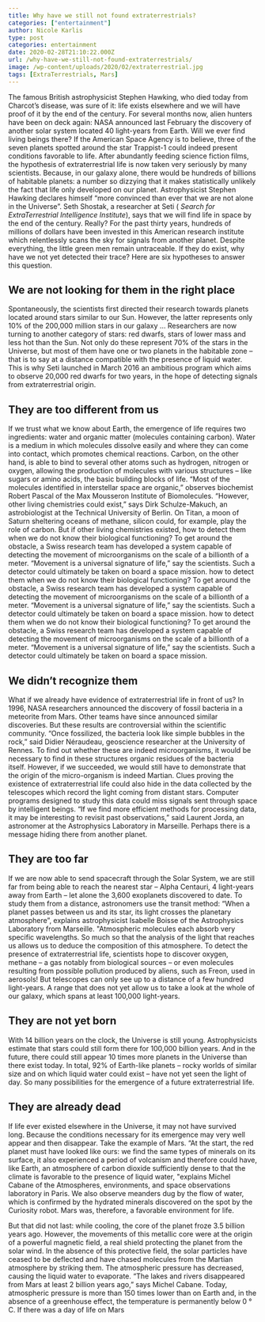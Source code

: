 ```yaml
---
title: Why have we still not found extraterrestrials?
categories: ["entertainment"]
author: Nicole Karlis
type: post
categories: entertainment
date: 2020-02-28T21:10:22.000Z
url: /why-have-we-still-not-found-extraterrestrials/
image: /wp-content/uploads/2020/02/extraterrestrial.jpg
tags: [ExtraTerrestrials, Mars]
---
```


The famous British astrophysicist Stephen Hawking, who died today from Charcot’s disease, was sure of it: life exists elsewhere and we will have proof of it by the end of the century. For several months now, alien hunters have been on deck again: NASA announced last February the discovery of another solar system located 40 light-years from Earth. Will we ever find living beings there? If the American Space Agency is to believe, three of the seven planets spotted around the star Trappist-1 could indeed present conditions favorable to life. After abundantly feeding science fiction films, the hypothesis of extraterrestrial life is now taken very seriously by many scientists. Because, in our galaxy alone, there would be hundreds of billions of habitable planets: a number so dizzying that it makes statistically unlikely the fact that life only developed on our planet. Astrophysicist Stephen Hawking declares himself “more convinced than ever that we are not alone in the Universe”. Seth Shostak, a researcher at Seti ( _Search for ExtraTerrestrial Intelligence Institute_), says that we will find life in space by the end of the century. Really? For the past thirty years, hundreds of millions of dollars have been invested in this American research institute which relentlessly scans the sky for signals from another planet. Despite everything, the little green men remain untraceable. If they do exist, why have we not yet detected their trace? Here are six hypotheses to answer this question.

## We are not looking for them in the right place

Spontaneously, the scientists first directed their research towards planets located around stars similar to our Sun. However, the latter represents only 10% of the 200,000 million stars in our galaxy … Researchers are now turning to another category of stars: red dwarfs, stars of lower mass and less hot than the Sun. Not only do these represent 70% of the stars in the Universe, but most of them have one or two planets in the habitable zone – that is to say at a distance compatible with the presence of liquid water. This is why Seti launched in March 2016 an ambitious program which aims to observe 20,000 red dwarfs for two years, in the hope of detecting signals from extraterrestrial origin.

## They are too different from us

If we trust what we know about Earth, the emergence of life requires two ingredients: water and organic matter (molecules containing carbon). Water is a medium in which molecules dissolve easily and where they can come into contact, which promotes chemical reactions. Carbon, on the other hand, is able to bind to several other atoms such as hydrogen, nitrogen or oxygen, allowing the production of molecules with various structures – like sugars or amino acids, the basic building blocks of life. “Most of the molecules identified in interstellar space are organic,” observes biochemist Robert Pascal of the Max Mousseron Institute of Biomolecules. “However, other living chemistries could exist,” says Dirk Schulze-Makuch, an astrobiologist at the Technical University of Berlin. On Titan, a moon of Saturn sheltering oceans of methane, silicon could, for example, play the role of carbon. But if other living chemistries existed, how to detect them when we do not know their biological functioning? To get around the obstacle, a Swiss research team has developed a system capable of detecting the movement of microorganisms on the scale of a billionth of a meter. “Movement is a universal signature of life,” say the scientists. Such a detector could ultimately be taken on board a space mission. how to detect them when we do not know their biological functioning? To get around the obstacle, a Swiss research team has developed a system capable of detecting the movement of microorganisms on the scale of a billionth of a meter. “Movement is a universal signature of life,” say the scientists. Such a detector could ultimately be taken on board a space mission. how to detect them when we do not know their biological functioning? To get around the obstacle, a Swiss research team has developed a system capable of detecting the movement of microorganisms on the scale of a billionth of a meter. “Movement is a universal signature of life,” say the scientists. Such a detector could ultimately be taken on board a space mission.

## We didn’t recognize them

What if we already have evidence of extraterrestrial life in front of us? In 1996, NASA researchers announced the discovery of fossil bacteria in a meteorite from Mars. Other teams have since announced similar discoveries. But these results are controversial within the scientific community. “Once fossilized, the bacteria look like simple bubbles in the rock,” said Didier Néraudeau, geoscience researcher at the University of Rennes. To find out whether these are indeed microorganisms, it would be necessary to find in these structures organic residues of the bacteria itself. However, if we succeeded, we would still have to demonstrate that the origin of the micro-organism is indeed Martian. Clues proving the existence of extraterrestrial life could also hide in the data collected by the telescopes which record the light coming from distant stars. Computer programs designed to study this data could miss signals sent through space by intelligent beings. “If we find more efficient methods for processing data, it may be interesting to revisit past observations,” said Laurent Jorda, an astronomer at the Astrophysics Laboratory in Marseille. Perhaps there is a message hiding there from another planet.

## They are too far

If we are now able to send spacecraft through the Solar System, we are still far from being able to reach the nearest star – Alpha Centauri, 4 light-years away from Earth – let alone the 3,600 exoplanets discovered to date. To study them from a distance, astronomers use the transit method: “When a planet passes between us and its star, its light crosses the planetary atmosphere”, explains astrophysicist Isabelle Boisse of the Astrophysics Laboratory from Marseille. "Atmospheric molecules each absorb very specific wavelengths. So much so that the analysis of the light that reaches us allows us to deduce the composition of this atmosphere. To detect the presence of extraterrestrial life, scientists hope to discover oxygen, methane – a gas notably from biological sources – or even molecules resulting from possible pollution produced by aliens, such as Freon, used in aerosols! But telescopes can only see up to a distance of a few hundred light-years. A range that does not yet allow us to take a look at the whole of our galaxy, which spans at least 100,000 light-years.

## They are not yet born

With 14 billion years on the clock, the Universe is still young. Astrophysicists estimate that stars could still form there for 100,000 billion years. And in the future, there could still appear 10 times more planets in the Universe than there exist today. In total, 92% of Earth-like planets – rocky worlds of similar size and on which liquid water could exist – have not yet seen the light of day. So many possibilities for the emergence of a future extraterrestrial life.

## They are already dead

If life ever existed elsewhere in the Universe, it may not have survived long. Because the conditions necessary for its emergence may very well appear and then disappear. Take the example of Mars. “At the start, the red planet must have looked like ours: we find the same types of minerals on its surface, it also experienced a period of volcanism and therefore could have, like Earth, an atmosphere of carbon dioxide sufficiently dense to that the climate is favorable to the presence of liquid water, "explains Michel Cabane of the Atmospheres, environments, and space observations laboratory in Paris. We also observe meanders dug by the flow of water, which is confirmed by the hydrated minerals discovered on the spot by the Curiosity robot. Mars was, therefore, a favorable environment for life.

But that did not last: while cooling, the core of the planet froze 3.5 billion years ago. However, the movements of this metallic core were at the origin of a powerful magnetic field, a real shield protecting the planet from the solar wind. In the absence of this protective field, the solar particles have ceased to be deflected and have chased molecules from the Martian atmosphere by striking them. The atmospheric pressure has decreased, causing the liquid water to evaporate. “The lakes and rivers disappeared from Mars at least 2 billion years ago,” says Michel Cabane. Today, atmospheric pressure is more than 150 times lower than on Earth and, in the absence of a greenhouse effect, the temperature is permanently below 0 ° C. If there was a day of life on Mars
